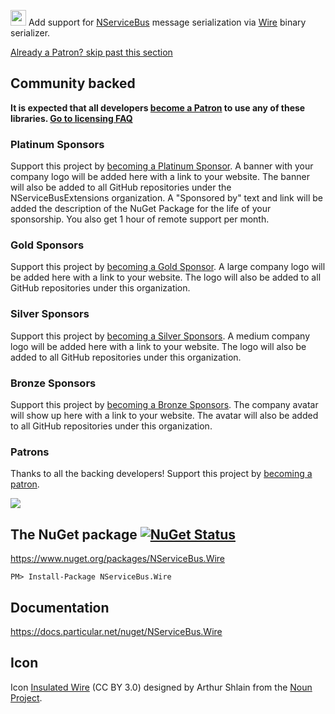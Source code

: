 <img src="https://raw.github.com/NServiceBusExtensions/NServiceBus.Wire/master/src/icon.png" height="25px"> Add support for [NServiceBus](https://particular.net/nservicebus) message serialization via [Wire](https://github.com/rogeralsing/Wire) binary serializer.


<!--- StartOpenCollectiveBackers -->

[Already a Patron? skip past this section](#endofbacking)


## Community backed

**It is expected that all developers [become a Patron](https://opencollective.com/nservicebusextensions/order/6976) to use any of these libraries. [Go to licensing FAQ](https://github.com/NServiceBusExtensions/Home/blob/master/readme.md#licensingpatron-faq)**


### Platinum Sponsors

Support this project by [becoming a Platinum Sponsor](https://opencollective.com/nservicebusextensions/order/7012). A banner with your company logo will be added here with a link to your website. The banner will also be added to all GitHub repositories under the NServiceBusExtensions organization. A "Sponsored by" text and link will be added the description of the NuGet Package for the life of your sponsorship. You also get 1 hour of remote support per month.

<!--
<a href="https://opencollective.com/nservicebusextensions/tiers/gold/0/website"><img src="https://opencollective.com/nservicebusextensions/tiers/gold/0/avatar.svg" height="100px"></a>
-->


### Gold Sponsors

Support this project by [becoming a Gold Sponsor](https://opencollective.com/nservicebusextensions/order/7001). A large company logo will be added here with a link to your website. The logo will also be added to all GitHub repositories under this organization.

<!--
<a href="https://opencollective.com/nservicebusextensions/tiers/gold/0/website"><img src="https://opencollective.com/nservicebusextensions/tiers/gold/0/avatar.svg" style="height:70px;"></a>
<a href="https://opencollective.com/nservicebusextensions/tiers/gold/1/website"><img src="https://opencollective.com/nservicebusextensions/tiers/gold/1/avatar.svg" style="height:70px;"></a>
<a href="https://opencollective.com/nservicebusextensions/tiers/gold/2/website"><img src="https://opencollective.com/nservicebusextensions/tiers/gold/2/avatar.svg" style="height:70px;"></a>
<a href="https://opencollective.com/nservicebusextensions/tiers/gold/3/website"><img src="https://opencollective.com/nservicebusextensions/tiers/gold/3/avatar.svg" style="height:70px;"></a>
<a href="https://opencollective.com/nservicebusextensions/tiers/gold/4/website"><img src="https://opencollective.com/nservicebusextensions/tiers/gold/4/avatar.svg" style="height:70px;"></a>
<a href="https://opencollective.com/nservicebusextensions/tiers/gold/5/website"><img src="https://opencollective.com/nservicebusextensions/tiers/gold/5/avatar.svg" style="height:70px;"></a>
<a href="https://opencollective.com/nservicebusextensions/tiers/gold/6/website"><img src="https://opencollective.com/nservicebusextensions/tiers/gold/6/avatar.svg" style="height:70px;"></a>
<a href="https://opencollective.com/nservicebusextensions/tiers/gold/7/website"><img src="https://opencollective.com/nservicebusextensions/tiers/gold/7/avatar.svg" style="height:70px;"></a>
<a href="https://opencollective.com/nservicebusextensions/tiers/gold/8/website"><img src="https://opencollective.com/nservicebusextensions/tiers/gold/8/avatar.svg" style="height:70px;"></a>
<a href="https://opencollective.com/nservicebusextensions/tiers/gold/9/website"><img src="https://opencollective.com/nservicebusextensions/tiers/gold/9/avatar.svg" style="height:70px;"></a>
-->


### Silver Sponsors

Support this project by [becoming a Silver Sponsors](https://opencollective.com/nservicebusextensions/order/6973). A medium company logo will be added here with a link to your website. The logo will also be added to all GitHub repositories under this organization.

<!--
<a href="https://opencollective.com/nservicebusextensions/tiers/silver/0/website"><img src="https://opencollective.com/nservicebusextensions/tiers/silver/0/avatar.svg" style="height:60px;"></a>
<a href="https://opencollective.com/nservicebusextensions/tiers/silver/1/website"><img src="https://opencollective.com/nservicebusextensions/tiers/silver/1/avatar.svg" style="height:60px;"></a>
<a href="https://opencollective.com/nservicebusextensions/tiers/silver/2/website"><img src="https://opencollective.com/nservicebusextensions/tiers/silver/2/avatar.svg" style="height:60px;"></a>
<a href="https://opencollective.com/nservicebusextensions/tiers/silver/3/website"><img src="https://opencollective.com/nservicebusextensions/tiers/silver/3/avatar.svg" style="height:60px;"></a>
<a href="https://opencollective.com/nservicebusextensions/tiers/silver/4/website"><img src="https://opencollective.com/nservicebusextensions/tiers/silver/4/avatar.svg" style="height:60px;"></a>
<a href="https://opencollective.com/nservicebusextensions/tiers/silver/5/website"><img src="https://opencollective.com/nservicebusextensions/tiers/silver/5/avatar.svg" style="height:60px;"></a>
<a href="https://opencollective.com/nservicebusextensions/tiers/silver/6/website"><img src="https://opencollective.com/nservicebusextensions/tiers/silver/6/avatar.svg" style="height:60px;"></a>
<a href="https://opencollective.com/nservicebusextensions/tiers/silver/7/website"><img src="https://opencollective.com/nservicebusextensions/tiers/silver/7/avatar.svg" style="height:60px;"></a>
<a href="https://opencollective.com/nservicebusextensions/tiers/silver/8/website"><img src="https://opencollective.com/nservicebusextensions/tiers/silver/8/avatar.svg" style="height:60px;"></a>
<a href="https://opencollective.com/nservicebusextensions/tiers/silver/9/website"><img src="https://opencollective.com/nservicebusextensions/tiers/silver/9/avatar.svg" style="height:60px;"></a>
<a href="https://opencollective.com/nservicebusextensions/tiers/silver/10/website"><img src="https://opencollective.com/nservicebusextensions/tiers/silver/10/avatar.svg" style="height:60px;"></a>
<a href="https://opencollective.com/nservicebusextensions/tiers/silver/11/website"><img src="https://opencollective.com/nservicebusextensions/tiers/silver/11/avatar.svg" style="height:60px;"></a>
<a href="https://opencollective.com/nservicebusextensions/tiers/silver/12/website"><img src="https://opencollective.com/nservicebusextensions/tiers/silver/12/avatar.svg" style="height:60px;"></a>
<a href="https://opencollective.com/nservicebusextensions/tiers/silver/13/website"><img src="https://opencollective.com/nservicebusextensions/tiers/silver/13/avatar.svg" style="height:60px;"></a>
<a href="https://opencollective.com/nservicebusextensions/tiers/silver/14/website"><img src="https://opencollective.com/nservicebusextensions/tiers/silver/14/avatar.svg" style="height:60px;"></a>
<a href="https://opencollective.com/nservicebusextensions/tiers/silver/15/website"><img src="https://opencollective.com/nservicebusextensions/tiers/silver/15/avatar.svg" style="height:60px;"></a>
<a href="https://opencollective.com/nservicebusextensions/tiers/silver/16/website"><img src="https://opencollective.com/nservicebusextensions/tiers/silver/16/avatar.svg" style="height:60px;"></a>
<a href="https://opencollective.com/nservicebusextensions/tiers/silver/17/website"><img src="https://opencollective.com/nservicebusextensions/tiers/silver/17/avatar.svg" style="height:60px;"></a>
<a href="https://opencollective.com/nservicebusextensions/tiers/silver/18/website"><img src="https://opencollective.com/nservicebusextensions/tiers/silver/18/avatar.svg" style="height:60px;"></a>
<a href="https://opencollective.com/nservicebusextensions/tiers/silver/19/website"><img src="https://opencollective.com/nservicebusextensions/tiers/silver/19/avatar.svg" style="height:60px;"></a>
-->


### Bronze Sponsors

Support this project by [becoming a Bronze Sponsors](https://opencollective.com/nservicebusextensions/order/6972). The company avatar will show up here with a link to your website. The avatar will also be added to all GitHub repositories under this organization.

<!--
<img src="https://opencollective.com/nservicebusextensions/tiers/bronze.svg?width=890&avatarHeight=80&button=false">
-->


### Patrons

Thanks to all the backing developers! Support this project by [becoming a patron](https://opencollective.com/nservicebusextensions/order/6976).

<img src="https://opencollective.com/nservicebusextensions/tiers/patron.svg?width=890&avatarHeight=60&button=false">

<!--

### Generous financial sponsors

<a href="https://opencollective.com/nservicebusextensions/sponsor/0/website"><img src="https://opencollective.com/nservicebusextensions/sponsor/0/avatar.svg"></a>
<a href="https://opencollective.com/nservicebusextensions/sponsor/1/website"><img src="https://opencollective.com/nservicebusextensions/sponsor/1/avatar.svg"></a>
<a href="https://opencollective.com/nservicebusextensions/sponsor/2/website"><img src="https://opencollective.com/nservicebusextensions/sponsor/2/avatar.svg"></a>
<a href="https://opencollective.com/nservicebusextensions/sponsor/3/website"><img src="https://opencollective.com/nservicebusextensions/sponsor/3/avatar.svg"></a>
<a href="https://opencollective.com/nservicebusextensions/sponsor/4/website"><img src="https://opencollective.com/nservicebusextensions/sponsor/4/avatar.svg"></a>
<a href="https://opencollective.com/nservicebusextensions/sponsor/5/website"><img src="https://opencollective.com/nservicebusextensions/sponsor/5/avatar.svg"></a>
<a href="https://opencollective.com/nservicebusextensions/sponsor/6/website"><img src="https://opencollective.com/nservicebusextensions/sponsor/6/avatar.svg"></a>
<a href="https://opencollective.com/nservicebusextensions/sponsor/7/website"><img src="https://opencollective.com/nservicebusextensions/sponsor/7/avatar.svg"></a>
<a href="https://opencollective.com/nservicebusextensions/sponsor/8/website"><img src="https://opencollective.com/nservicebusextensions/sponsor/8/avatar.svg"></a>
<a href="https://opencollective.com/nservicebusextensions/sponsor/9/website"><img src="https://opencollective.com/nservicebusextensions/sponsor/9/avatar.svg"></a>


### Generous financial backers

<a href="https://opencollective.com/nservicebusextensions/backer/0/website"><img src="https://opencollective.com/nservicebusextensions/backer/0/avatar.svg"></a>
<a href="https://opencollective.com/nservicebusextensions/backer/1/website"><img src="https://opencollective.com/nservicebusextensions/backer/1/avatar.svg"></a>
<a href="https://opencollective.com/nservicebusextensions/backer/2/website"><img src="https://opencollective.com/nservicebusextensions/backer/2/avatar.svg"></a>
<a href="https://opencollective.com/nservicebusextensions/backer/3/website"><img src="https://opencollective.com/nservicebusextensions/backer/3/avatar.svg"></a>
<a href="https://opencollective.com/nservicebusextensions/backer/4/website"><img src="https://opencollective.com/nservicebusextensions/backer/4/avatar.svg"></a>
<a href="https://opencollective.com/nservicebusextensions/backer/5/website"><img src="https://opencollective.com/nservicebusextensions/backer/5/avatar.svg"></a>
<a href="https://opencollective.com/nservicebusextensions/backer/6/website"><img src="https://opencollective.com/nservicebusextensions/backer/6/avatar.svg"></a>
<a href="https://opencollective.com/nservicebusextensions/backer/7/website"><img src="https://opencollective.com/nservicebusextensions/backer/7/avatar.svg"></a>
<a href="https://opencollective.com/nservicebusextensions/backer/8/website"><img src="https://opencollective.com/nservicebusextensions/backer/8/avatar.svg"></a>
<a href="https://opencollective.com/nservicebusextensions/backer/9/website"><img src="https://opencollective.com/nservicebusextensions/backer/9/avatar.svg"></a>

-->

<!--- EndOpenCollectiveBackers -->


<a href="#" id="endofbacking"></a>

## The NuGet package [![NuGet Status](http://img.shields.io/nuget/v/NServiceBus.Wire.svg?style=flat)](https://www.nuget.org/packages/NServiceBus.Wire/)

https://www.nuget.org/packages/NServiceBus.Wire

    PM> Install-Package NServiceBus.Wire


## Documentation

https://docs.particular.net/nuget/NServiceBus.Wire


## Icon

Icon [Insulated Wire](https://thenounproject.com/term/insulated-wire/116162) (CC BY 3.0) designed by Arthur Shlain from the [Noun Project](http://www.thenounproject.com).